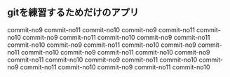 ## gitを練習するためだけのアプリ

commit-no9
commit-no11
commit-no10
commit-no9
commit-no11
commit-no10
commit-no9
commit-no11
commit-no10
commit-no9
commit-no11
commit-no10
commit-no9
commit-no11
commit-no10
commit-no9
commit-no11
commit-no10
commit-no9
commit-no11
commit-no10
commit-no9
commit-no11
commit-no10
commit-no9
commit-no11
commit-no10
commit-no9
commit-no11
commit-no10
commit-no9
commit-no11
commit-no10